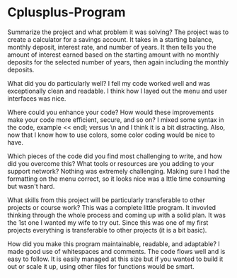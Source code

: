 # Cplusplus-Program

Summarize the project and what problem it was solving?
The project was to create a calculator for a savings account. It takes in a starting balance, monthly deposit, interest rate, and number of years. It then tells     you the amount of interest earned based on the starting amount with no monthly deposits for the selected number of years, then again including the monthly           deposits. 
  
What did you do particularly well?
I fell my code worked well and was exceptionally clean and readable. I think how I layed out the menu and user interfaces was nice. 
  
Where could you enhance your code? How would these improvements make your code more efficient, secure, and so on?
I mixed some syntax in the code, example << endl; versus \n and I think it is a bit distracting. Also, now that I know how to use colors, some color coding would be nice to have. 
  
Which pieces of the code did you find most challenging to write, and how did you overcome this? What tools or resources are you adding to your support network?
Nothing was extremely challenging. Making sure I had the formatting on the menu correct, so it looks nice was a lttle time consuming but wasn't hard. 
  
What skills from this project will be particularly transferable to other projects or course work?
This was a complete little program. It invovled thinking through the whole process and coming up with a solid plan. It was the 1st one I wanted my wife to try out. Since this was one of my first projects everything is transferable to other projects (it is a bit basic).
  
How did you make this program maintainable, readable, and adaptable?
I made good use of whitespaces and comments. The code flows well and is easy to follow. It is easily managed at this size but if you wanted to build it out or       scale it up, using other files for functions would be smart. 
